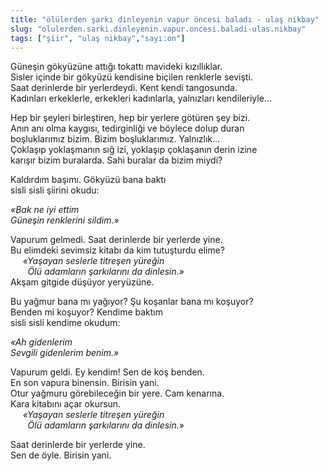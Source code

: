```yaml
---
title: "ölülerden şarkı dinleyenin vapur öncesi baladı - ulaş nikbay"
slug: "olulerden.sarki.dinleyenin.vapur.oncesi.baladi-ulas.nikbay"
tags: ["şiir", "ulaş nikbay","sayı:on"]
---
```


Güneşin gökyüzüne attığı tokattı mavideki kızıllıklar.  
Sisler içinde bir gökyüzü kendisine biçilen renklerle sevişti.\
Saat derinlerde bir yerlerdeydi. Kent kendi tangosunda.\
Kadınları erkeklerle, erkekleri kadınlarla, yalnızları kendileriyle...

Hep bir şeyleri birleştiren, hep bir yerlere götüren şey bizi.\
Anın anı olma kaygısı, tedirginliği ve böylece dolup duran\
boşluklarımız bizim. Bizim boşluklarımız. Yalnızlık...\
Çoklaşıp yoklaşmanın sığ izi, yoklaşıp çoklaşanın derin izine\
karışır bizim buralarda. Sahi buralar da bizim miydi?

Kaldırdım başımı. Gökyüzü bana baktı\
sisli sisli şiirini okudu:


*«Bak ne iyi ettim\
Güneşin renklerini sildim.»*


Vapurum gelmedi. Saat derinlerde bir yerlerde yine.\
Bu elimdeki sevimsiz kitabı da kim tutuşturdu elime?\
     *«Yaşayan seslerle titreşen yüreğin\
       Ölü adamların şarkılarını da dinlesin.»*\
Akşam gitgide düşüyor yeryüzüne.

Bu yağmur bana mı yağıyor? Şu koşanlar bana mı koşuyor?\
Benden mi koşuyor? Kendime baktım\
sisli sisli kendime okudum:


*«Ah gidenlerim\
Sevgili gidenlerim benim.»*


Vapurum geldi. Ey kendim! Sen de koş benden.\
En son vapura binensin. Birisin yani.\
Otur yağmuru görebileceğin bir yere. Cam kenarına.\
Kara kitabını açar okursun.\
     *«Yaşayan seslerle titreşen yüreğin\
       Ölü adamların şarkılarını da dinlesin.»*

Saat derinlerde bir yerlerde yine.\
Sen de öyle. Birisin yani.
